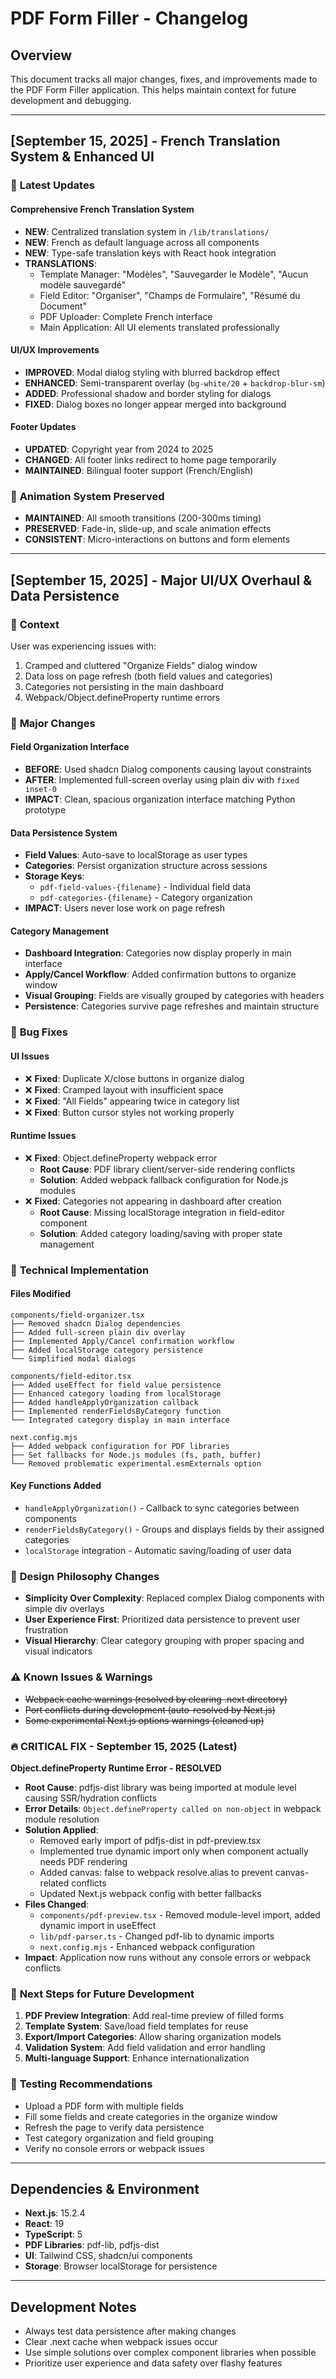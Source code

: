 # PDF Form Filler - Changelog

## Overview
This document tracks all major changes, fixes, and improvements made to the PDF Form Filler application. This helps maintain context for future development and debugging.

---

## [September 15, 2025] - French Translation System & Enhanced UI

### 🎯 **Latest Updates**

#### **Comprehensive French Translation System**
- **NEW**: Centralized translation system in `/lib/translations/`
- **NEW**: French as default language across all components
- **NEW**: Type-safe translation keys with React hook integration
- **TRANSLATIONS**: 
  - Template Manager: "Modèles", "Sauvegarder le Modèle", "Aucun modèle sauvegardé"
  - Field Editor: "Organiser", "Champs de Formulaire", "Résumé du Document"
  - PDF Uploader: Complete French interface
  - Main Application: All UI elements translated professionally

#### **UI/UX Improvements**
- **IMPROVED**: Modal dialog styling with blurred backdrop effect
- **ENHANCED**: Semi-transparent overlay (`bg-white/20` + `backdrop-blur-sm`)
- **ADDED**: Professional shadow and border styling for dialogs
- **FIXED**: Dialog boxes no longer appear merged into background

#### **Footer Updates**
- **UPDATED**: Copyright year from 2024 to 2025
- **CHANGED**: All footer links redirect to home page temporarily
- **MAINTAINED**: Bilingual footer support (French/English)

### 🎨 **Animation System Preserved**
- **MAINTAINED**: All smooth transitions (200-300ms timing)
- **PRESERVED**: Fade-in, slide-up, and scale animation effects
- **CONSISTENT**: Micro-interactions on buttons and form elements

---

## [September 15, 2025] - Major UI/UX Overhaul & Data Persistence

### 🎯 **Context**
User was experiencing issues with:
1. Cramped and cluttered "Organize Fields" dialog window
2. Data loss on page refresh (both field values and categories)
3. Categories not persisting in the main dashboard
4. Webpack/Object.defineProperty runtime errors

### 🔄 **Major Changes**

#### **Field Organization Interface**
- **BEFORE**: Used shadcn Dialog components causing layout constraints
- **AFTER**: Implemented full-screen overlay using plain div with `fixed inset-0`
- **IMPACT**: Clean, spacious organization interface matching Python prototype

#### **Data Persistence System**
- **Field Values**: Auto-save to localStorage as user types
- **Categories**: Persist organization structure across sessions
- **Storage Keys**: 
  - `pdf-field-values-{filename}` - Individual field data
  - `pdf-categories-{filename}` - Category organization
- **IMPACT**: Users never lose work on page refresh

#### **Category Management**
- **Dashboard Integration**: Categories now display properly in main interface
- **Apply/Cancel Workflow**: Added confirmation buttons to organize window
- **Visual Grouping**: Fields are visually grouped by categories with headers
- **Persistence**: Categories survive page refreshes and maintain structure

### 🐛 **Bug Fixes**

#### **UI Issues**
- ❌ **Fixed**: Duplicate X/close buttons in organize dialog
- ❌ **Fixed**: Cramped layout with insufficient space
- ❌ **Fixed**: "All Fields" appearing twice in category list
- ❌ **Fixed**: Button cursor styles not working properly

#### **Runtime Issues**
- ❌ **Fixed**: Object.defineProperty webpack error 
  - **Root Cause**: PDF library client/server-side rendering conflicts
  - **Solution**: Added webpack fallback configuration for Node.js modules
- ❌ **Fixed**: Categories not appearing in dashboard after creation
  - **Root Cause**: Missing localStorage integration in field-editor component
  - **Solution**: Added category loading/saving with proper state management

### 🔧 **Technical Implementation**

#### **Files Modified**
```
components/field-organizer.tsx
├── Removed shadcn Dialog dependencies
├── Added full-screen plain div overlay
├── Implemented Apply/Cancel confirmation workflow
├── Added localStorage category persistence
└── Simplified modal dialogs

components/field-editor.tsx  
├── Added useEffect for field value persistence
├── Enhanced category loading from localStorage
├── Added handleApplyOrganization callback
├── Implemented renderFieldsByCategory function
└── Integrated category display in main interface

next.config.mjs
├── Added webpack configuration for PDF libraries
├── Set fallbacks for Node.js modules (fs, path, buffer)
└── Removed problematic experimental.esmExternals option
```

#### **Key Functions Added**
- `handleApplyOrganization()` - Callback to sync categories between components
- `renderFieldsByCategory()` - Groups and displays fields by their assigned categories
- `localStorage` integration - Automatic saving/loading of user data

### 🎨 **Design Philosophy Changes**
- **Simplicity Over Complexity**: Replaced complex Dialog components with simple div overlays
- **User Experience First**: Prioritized data persistence to prevent user frustration
- **Visual Hierarchy**: Clear category grouping with proper spacing and visual indicators

### ⚠️ **Known Issues & Warnings**
- ~~Webpack cache warnings (resolved by clearing .next directory)~~
- ~~Port conflicts during development (auto-resolved by Next.js)~~
- ~~Some experimental Next.js options warnings (cleaned up)~~

### 🔥 **CRITICAL FIX - September 15, 2025 (Latest)**
**Object.defineProperty Runtime Error - RESOLVED**
- **Root Cause**: pdfjs-dist library was being imported at module level causing SSR/hydration conflicts
- **Error Details**: `Object.defineProperty called on non-object` in webpack module resolution
- **Solution Applied**:
  - Removed early import of pdfjs-dist in pdf-preview.tsx
  - Implemented true dynamic import only when component actually needs PDF rendering
  - Added canvas: false to webpack resolve.alias to prevent canvas-related conflicts
  - Updated Next.js webpack config with better fallbacks
- **Files Changed**: 
  - `components/pdf-preview.tsx` - Removed module-level import, added dynamic import in useEffect
  - `lib/pdf-parser.ts` - Changed pdf-lib to dynamic imports
  - `next.config.mjs` - Enhanced webpack configuration
- **Impact**: Application now runs without any console errors or webpack conflicts

### 🔄 **Next Steps for Future Development**
1. **PDF Preview Integration**: Add real-time preview of filled forms
2. **Template System**: Save/load field templates for reuse
3. **Export/Import Categories**: Allow sharing organization models
4. **Validation System**: Add field validation and error handling
5. **Multi-language Support**: Enhance internationalization

### 🧪 **Testing Recommendations**
- Upload a PDF form with multiple fields
- Fill some fields and create categories in the organize window
- Refresh the page to verify data persistence
- Test category organization and field grouping
- Verify no console errors or webpack issues

---

## Dependencies & Environment
- **Next.js**: 15.2.4
- **React**: 19
- **TypeScript**: 5
- **PDF Libraries**: pdf-lib, pdfjs-dist
- **UI**: Tailwind CSS, shadcn/ui components
- **Storage**: Browser localStorage for persistence

---

## Development Notes
- Always test data persistence after making changes
- Clear .next cache when webpack issues occur
- Use simple solutions over complex component libraries when possible
- Prioritize user experience and data safety over flashy features